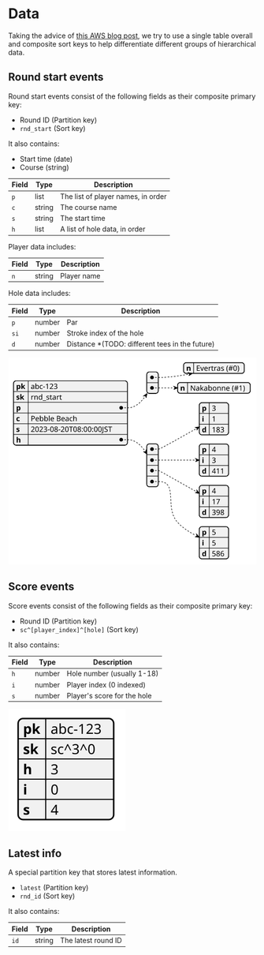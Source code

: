 # Data

Taking the advice of [this AWS blog
post](https://aws.amazon.com/blogs/database/single-table-vs-multi-table-design-in-amazon-dynamodb/),
we try to use a single table overall and composite sort keys to help
differentiate different groups of hierarchical data.

## Round start events

Round start events consist of the following fields as their composite primary key:

- Round ID (Partition key)
- `rnd_start` (Sort key)

It also contains:

- Start time (date)
- Course (string)

| Field | Type   | Description                        |
| ----- | ------ | ---------------------------------- |
| `p`   | list   | The list of player names, in order |
| `c`   | string | The course name                    |
| `s`   | string | The start time                     |
| `h`   | list   | A list of hole data, in order      |

Player data includes:

| Field | Type   | Description |
| ----- | ------ | ----------- |
| `n`   | string | Player name |

Hole data includes:

| Field | Type   | Description                                     |
| ----- | ------ | ----------------------------------------------- |
| `p`   | number | Par                                             |
| `si`  | number | Stroke index of the hole                        |
| `d`   | number | Distance \*(TODO: different tees in the future) |

![Diagram](./diagrams/event_round_start.svg)

## Score events

Score events consist of the following fields as their composite primary key:

- Round ID (Partition key)
- `sc^[player_index]^[hole]` (Sort key)

It also contains:

| Field | Type   | Description                 |
| ----- | ------ | --------------------------- |
| `h`   | number | Hole number (usually 1-18)  |
| `i`   | number | Player index (0 indexed)    |
| `s`   | number | Player's score for the hole |

![Diagram](./diagrams/event_score.svg)

## Latest info

A special partition key that stores latest information.

- `latest` (Partition key)
- `rnd_id` (Sort key)

It also contains:

| Field | Type   | Description         |
| ----- | ------ | ------------------- |
| `id`  | string | The latest round ID |
